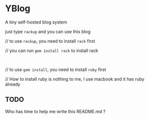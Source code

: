 # YBlog

A tiny self-hosted blog system

just type `rackup` and you can use this blog

// to use `rackup`, you need to install `rack` first

// you can run `gem install rack` to install rack

<br>

// to use `gem install`, you need to install `ruby` first

// How to install ruby is nothing to me, I use macbook and it has ruby already

## TODO

Who has time to help me write this README.md ?